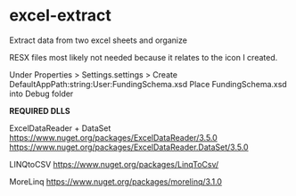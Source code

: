 # excel-extract
Extract data from two excel sheets and organize

RESX files most likely not needed because it relates to the icon I created.

Under Properties > Settings.settings > Create DefaultAppPath:string:User:FundingSchema.xsd
Place FundingSchema.xsd into Debug folder

****REQUIRED DLLS****


ExcelDataReader + DataSet
https://www.nuget.org/packages/ExcelDataReader/3.5.0
https://www.nuget.org/packages/ExcelDataReader.DataSet/3.5.0

LINQtoCSV
https://www.nuget.org/packages/LinqToCsv/

MoreLinq
https://www.nuget.org/packages/morelinq/3.1.0
